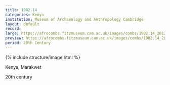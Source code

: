 ```yaml
---
title: 1982.14
categories: Kenya
institution: Museum of Archaeology and Anthropology Cambridge
layout: default
record:
large: https://afrocombs.fitzmuseum.cam.ac.uk/images/combs/1982.14_201209_mdb56-VERSO_mas.jpg
preview: https://afrocombs.fitzmuseum.cam.ac.uk/images/combs/1982.14_201209_mdb56-VERSO_mas.jpg
period: 20th Century
---
```

{% include structure/image.html %}

Kenya, Marakwet

20th century
